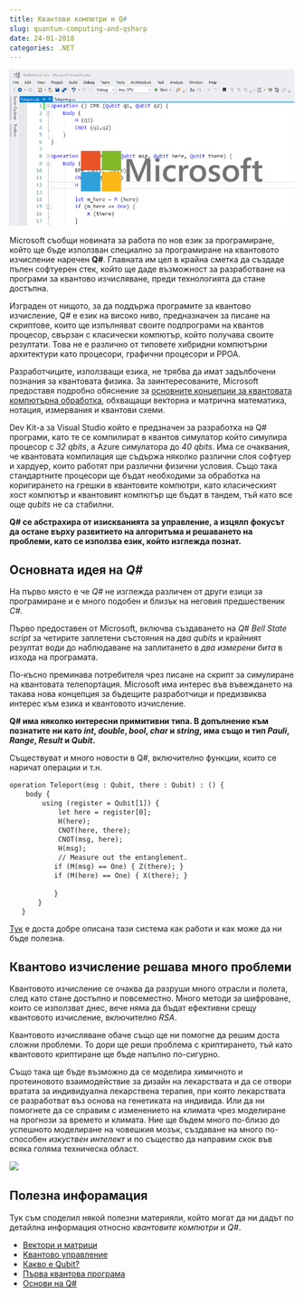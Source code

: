 ```yaml
---
title: Квантови компютри и Q#
slug: quantum-computing-and-qsharp
date: 24-01-2018
categories: .NET
---
```


![Квантови компютри и Q#](media/header.png)

Microsoft съобщи новината за работа по нов език за програмиране, 
който ще бъде използван специално за програмиране на квантовото изчисление наречен **Q#**. 
Главната им цел в крайна сметка да създаде пълен софтуерен стек, 
който ще даде възможност за разработване на програми за квантово изчисляване, 
преди технологията да стане достъпна.

Изграден от нищото, за да поддържа програмите за квантово изчисление, Q# е език на високо ниво,
предназначен за писане на скриптове, които ще изпълняват своите подпрограми на квантов процесор, 
свързан с класически компютър, който получава своите резултати.
Това не е различно от типовете хибридни компютърни архитектури като процесори, графични процесори и РРОА.

Разработчиците, използващи езика, не трябва да имат задълбочени познания за квантовата физика.
За заинтересованите, Microsoft предоставя подробно обяснение за 
[основните концепции за квантовата компютърна обработка](https://docs.microsoft.com/en-us/quantum/quantum-concepts-1-intro?view=qsharp-preview), обхващащи векторна и матрична математика, нотация, измервания и квантови схеми.

Dev Kit-a за Visual Studio който е предзначен за разработка на Q# програми, като те се компилират в квантов симулатор който симулира процесор с _32 qbits_, а Azure симулатора до _40 qbits_.
Има се очаквания, че квантовата компилация ще съдържа няколко различни слоя софтуер и хардуер, които работят при различни физични условия.
Също така стандартните процесори ще бъдат необходими за обработка на коригирането на грешки в квантовите компютри, като класическият хост компютър и квантовият компютър ще бъдат в тандем, 
тъй като все още *qubits* не са стабилни.

**Q# се абстрахира от изискванията за управление, а изцялп фокусът да остане върху развитието на алгоритъма и решаването на проблеми, като се използва език, който изглежда познат.**

## Основната идея на *Q#*
На първо място e че *Q#* не изглежда различен от други езици за програмиране и е много подобен и близък на неговия предшественик *C#*.

Първо предоставен от Microsoft, включва създаването на *Q# Bell State script* за четирите заплетени състояния на _два qubits_ и крайният резултат води до наблюдаване на заплитането в _два измерени бита_ в изхода на програмата.

По-късно преминава потребителя чрез писане на скрипт за симулиране на квантовата телепортация.
Microsoft има интерес във въвеждането на такава нова концепция за бъдещите разработчици и предизвиква интерес към езика и квантовото изчисление.

**Q# има няколко интересни примитивни типа. В допълнение към познатите ни като *int*, *double*, *bool*, *char* и *string*, има също и тип *Pauli*, *Range*, *Result* и *Qubit*.**

Съществуват и много новости в Q#, включително функции, които се наричат операции и т.н.

```Q#
operation Teleport(msg : Qubit, there : Qubit) : () {
    body {
        using (register = Qubit[1]) {
            let here = register[0];
            H(here);
            CNOT(here, there);
            CNOT(msg, here);
            H(msg);
            // Measure out the entanglement. 
           if (M(msg) == One) { Z(there); } 
           if (M(here) == One) { X(there); }

           }
       } 
   }
```

[Тук](https://docs.microsoft.com/en-us/quantum/quantum-techniques-6-puttingitalltogether?view=qsharp-preview) e доста добре описана тази система как работи и как може да ни бъде полезна.

## Квантово изчисление решава много проблеми
Квантовото изчисление се очаква да разруши много отрасли и полета, след като стане достъпно и повсеместно.
Много методи за шифроване, които се използват днес, вече няма да бъдат ефективни срещу квантовото изчисление, включително *RSA*.

Квантовото изчисляване обаче също ще ни помогне да решим доста сложни проблеми.
То дори ще реши проблема с криптирането, тъй като квантовото криптиране ще бъде напълно по-сигурно.

Също така ще бъде възможно да се моделира химичното и протеиновото взаимодействие за дизайн на лекарствата и да се отвори вратата за индивидуална лекарствена терапия, при която лекарствата се разработват въз основа на генетиката на индивида.
Или да ни помогнете да се справим с изменението на климата чрез моделиране на прогнози за времето и климата.
Ние ще бъдем много по-близо до успешното моделиране на човешкия мозък, създаване на много по-способен _изкуствен интелект_ и по същество да направим скок във всяка голяма техническа област.

[![](https://img.youtube.com/vi/doNNClTTYwE/0.jpg)](https://www.youtube.com/watch?v=doNNClTTYwE)

## Полезна инфорамация
Тук съм споделил някой полезни материяли, който могат да ни дадът по детайлна информация относно *квантовите компютри* и *Q#*.

* [Вектори и матрици](https://docs.microsoft.com/en-us/quantum/quantum-concepts-2-vectorsmatrices?view=qsharp-preview)
* [Kвантово управление](https://docs.microsoft.com/en-us/quantum/quantum-simulatorsandmachines?view=qsharp-preview)
* [Какво е Qubit?](https://docs.microsoft.com/en-us/quantum/quantum-concepts-4-qubit?view=qsharp-preview)
* [Първа квантова програма](https://docs.microsoft.com/en-us/quantum/quantum-writeaquantumprogram?view=qsharp-preview)
* [Основи на Q#](https://docs.microsoft.com/en-us/quantum/quantum-qr-intro?view=qsharp-preview)